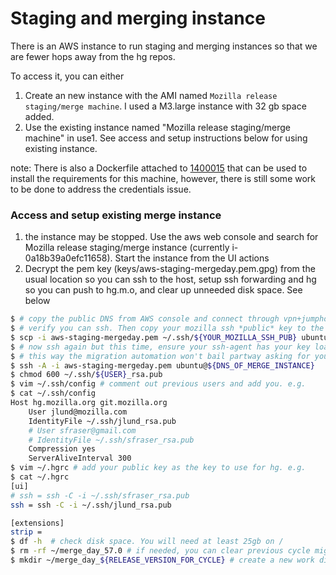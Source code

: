 # Staging and merging instance

There is an AWS instance to run staging and merging instances so that we are fewer hops away from the hg repos.

To access it, you can either
1. Create an new instance with the AMI named ```Mozilla release staging/merge machine```.  I used a M3.large instance with 32 gb space added.
2. Use the existing instance named "Mozilla release staging/merge machine" in use1. See access and setup instructions below for using  existing instance.

note: There is also a Dockerfile attached to <a href="https://bugzilla.mozilla.org/show_bug.cgi?id=1400015">1400015</a> that can be used to install the requirements for this machine, however, there is still some work to be done to address the credentials issue.

### Access and setup existing merge instance

1. the instance may be stopped. Use the aws web console and search for Mozilla release staging/merge instance (currently i-0a18b39a0efc11658). Start the instance from the UI actions
2. Decrypt the pem key (keys/aws-staging-mergeday.pem.gpg) from the usual location so you can ssh to the host, setup ssh forwarding and hg so you can push to hg.m.o, and clear up unneeded disk space. See below

```bash
$ # copy the public DNS from AWS console and connect through vpn+jumphost using the `ubuntu` user : e.g. ubuntu@ec2-54-83-67-250.compute-1.amazonaws.com
$ # verify you can ssh. Then copy your mozilla ssh *public* key to the remote merge instance
$ scp -i aws-staging-mergeday.pem ~/.ssh/${YOUR_MOZILLA_SSH_PUB} ubuntu@${DNS_OF_MERGE_INSTANCE}:~/.ssh/${USER}_rsa.pub
$ # now ssh again but this time, ensure your ssh-agent has your key loaded and forward the agent
$ # this way the migration automation won't bail partway asking for your passphrase when communicating with hg.m.o
$ ssh -A -i aws-staging-mergeday.pem ubuntu@${DNS_OF_MERGE_INSTANCE}
$ chmod 600 ~/.ssh/${USER}_rsa.pub
$ vim ~/.ssh/config # comment out previous users and add you. e.g.
$ cat ~/.ssh/config
Host hg.mozilla.org git.mozilla.org
    User jlund@mozilla.com
    IdentityFile ~/.ssh/jlund_rsa.pub
    # User sfraser@gmail.com
    # IdentityFile ~/.ssh/sfraser_rsa.pub
    Compression yes
    ServerAliveInterval 300
$ vim ~/.hgrc # add your public key as the key to use for hg. e.g.
$ cat ~/.hgrc
[ui]
# ssh = ssh -C -i ~/.ssh/sfraser_rsa.pub
ssh = ssh -C -i ~/.ssh/jlund_rsa.pub

[extensions]
strip =
$ df -h  # check disk space. You will need at least 25gb on /
$ rm -rf ~/merge_day_57.0 # if needed, you can clear previous cycle migrations that were completed, like so
$ mkdir ~/merge_day_${RELEASE_VERSION_FOR_CYCLE} # create a new work dir. This will be used for all migrations in the current cycle
```
